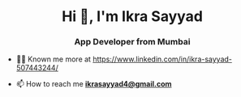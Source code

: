 <h1 align="center">Hi 👋, I'm Ikra Sayyad </h1>
<h3 align="center"> App Developer from Mumbai</h3>

- 👨‍💻 Known me more at https://www.linkedin.com/in/ikra-sayyad-507443244/

- 📫 How to reach me **ikrasayyad4@gmail.com**
